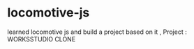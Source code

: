 # locomotive-js
learned locomotive js and build a project based on it , Project : WORKSSTUDIO CLONE
